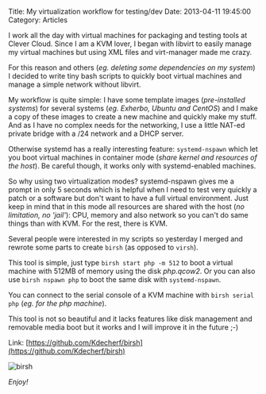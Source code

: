 Title: My virtualization workflow for testing/dev
Date: 2013-04-11 19:45:00
Category: Articles

I work all the day with virtual machines for packaging and testing tools at Clever Cloud. Since I am a KVM lover, I began with libvirt to easily manage my virtual machines but using XML files and virt-manager made me crazy.

For this reason and others (*eg. deleting some dependencies on my system*) I decided to write tiny bash scripts to quickly boot virtual machines and manage a simple network without libvirt.

My workflow is quite simple: I have some template images (*pre-installed systems*) for several systems (*eg. Exherbo, Ubuntu and CentOS*) and I make a copy of these images to create a new machine and quickly make my stuff.
And as I have no complex needs for the networking, I use a little NAT-ed private bridge with a /24 network and a DHCP server.

Otherwise systemd has a really interesting feature: `systemd-nspawn` which let you boot virtual machines in container mode (*share kernel and resources of the host*). Be careful though, it works only with systemd-enabled machines.

So why using two virtualization modes? systemd-nspawn gives me a prompt in only 5 seconds which is helpful when I need to test very quickly a patch or a software but don't want to have a full virtual environment. Just keep in mind that in this mode all resources are shared with the host (*no limitation, no 'jail'*): CPU, memory and also network so you can't do same things than with KVM. For the rest, there is KVM.

Several people were interested in my scripts so yesterday I merged and rewrote some parts to create `birsh` (as opposed to `virsh`).

This tool is simple, just type `birsh start php -m 512` to boot a virtual machine with 512MB of memory using the disk _php.qcow2_. Or you can also use `birsh nspawn php` to boot the same disk with `systemd-nspawn`.

You can connect to the serial console of a KVM machine with `birsh serial php` (*eg. for the php machine*).

This tool is not so beautiful and it lacks features like disk management and removable media boot but it works and I will improve it in the future ;-)

Link: [https://github.com/Kdecherf/birsh](https://github.com/Kdecherf/birsh)

![birsh](/images/2013/04/birsh.jpg)

_Enjoy!_
